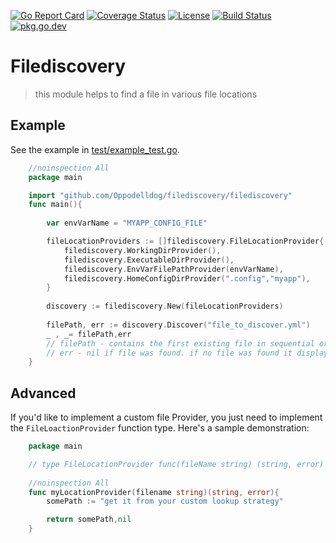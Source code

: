 [![Go Report Card](https://goreportcard.com/badge/github.com/Oppodelldog/filediscovery)](https://goreportcard.com/report/github.com/Oppodelldog/filediscovery)
[![Coverage Status](https://coveralls.io/repos/github/Oppodelldog/filediscovery/badge.svg)](https://coveralls.io/github/Oppodelldog/filediscovery)
[![License](https://img.shields.io/github/license/mashape/apistatus.svg)](https://raw.githubusercontent.com/Oppodelldog/filediscovery/master/LICENSE)
[![Build Status](https://travis-ci.com/Oppodelldog/filediscovery.svg?branch=master)](https://travis-ci.com/Oppodelldog/filediscovery)
[![pkg.go.dev](https://img.shields.io/badge/pkg.go.dev-reference-%23007d9c.svg)](https://pkg.go.dev/github.com/Oppodelldog/filediscovery)


# Filediscovery
> this module helps to find a file in various file locations

## Example
See the example in [test/example_test.go](test/example_test.go).

```go
    //noinspection All
    package main

    import "github.com/Oppodelldog/filediscovery/filediscovery"
    func main(){
    
        var envVarName = "MYAPP_CONFIG_FILE"

        fileLocationProviders := []filediscovery.FileLocationProvider{
            filediscovery.WorkingDirProvider(),
            filediscovery.ExecutableDirProvider(),
            filediscovery.EnvVarFilePathProvider(envVarName),
            filediscovery.HomeConfigDirProvider(".config","myapp"),
        }
    
        discovery := filediscovery.New(fileLocationProviders)
    
        filePath, err := discovery.Discover("file_to_discover.yml")
        _ , _= filePath,err
        // filePath - contains the first existing file in sequential order of given file providers
        // err - nil if file was found. if no file was found it displays helpful error information
    }
```

## Advanced
If you'd like to implement a custom file Provider, you just need to
implement the ```FileLoactionProvider``` function type.
Here's a sample demonstration:
```go
    package main

    // type FileLocationProvider func(fileName string) (string, error)
    
    //noinspection All
    func myLocationProvider(filename string)(string, error){
        somePath := "get it from your custom lookup strategy"

        return somePath,nil
    }

```